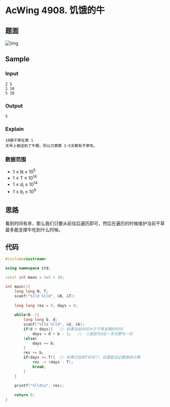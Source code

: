 # AcWing 4908. 饥饿的牛

## 题面

![Img](https://cdn.jsdelivr.net/gh/zhangyufeng0123/ImageHosting/img/yank-note-picgo-img-20230610103819.png)

## Sample

### Input

```
2 5
1 10
5 10
```

### Output

```
5
```

### Explain

```
10捆干草在第 1
天早上被送到了牛棚，所以贝茜第 1∼5天都有干草吃。
```

### 数据范围

- 1 ≤ N ≤ $10^5$
- 1 ≤ T ≤ $10^{14}$
- 1 ≤ $d_i$ ≤ $10^{14}$
- 1 ≤ $b_i$ ≤ $10^9$


## 思路

看到时间有序，那么我们只要从前往后遍历即可，然后在遍历的时候维护当前干草最多能支撑牛吃到什么时候。

## 代码

```C++
#include<iostream>

using namespace std;

const int maxn = 1e5 + 10;

int main(){
    long long N, T;
    scanf("%lld %lld", &N, &T);
    
    long long res = 0, days = 0;
    
    while(N--){
        long long b, d;
        scanf("%lld %lld", &d, &b);
        if(d > days){   // 如果当前时间大于干草支撑的时间
            days = d + b - 1;   // -1是因为d这一天也要吃一份
        }else{
            days += b;
        }
        res += b;
        if(days >= T){  // 如果已经到T时间了，后面就没必要继续计算
            res -= (days - T);
            break;
        }
    }
    
    printf("%lld\n", res);
    
    return 0;
}
```
